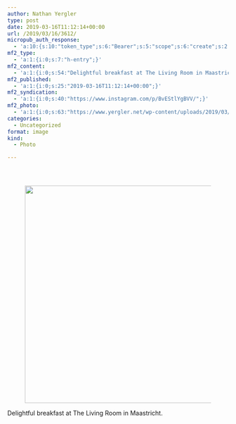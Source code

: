 ```yaml
---
author: Nathan Yergler
type: post
date: 2019-03-16T11:12:14+00:00
url: /2019/03/16/3612/
micropub_auth_response:
  - 'a:10:{s:10:"token_type";s:6:"Bearer";s:5:"scope";s:6:"create";s:2:"me";s:24:"https://www.yergler.net/";s:9:"issued_by";s:51:"https://www.yergler.net/wp-json/indieauth/1.0/token";s:9:"client_id";s:24:"https://ownyourgram.com/";s:11:"client_name";s:11:"OwnYourGram";s:11:"client_icon";s:35:"https://ownyourgram.com/favicon.ico";s:9:"issued_at";i:1548307572;s:4:"user";i:2;s:13:"last_accessed";i:1552735850;}'
mf2_type:
  - 'a:1:{i:0;s:7:"h-entry";}'
mf2_content:
  - 'a:1:{i:0;s:54:"Delightful breakfast at The Living Room in Maastricht.";}'
mf2_published:
  - 'a:1:{i:0;s:25:"2019-03-16T11:12:14+00:00";}'
mf2_syndication:
  - 'a:1:{i:0;s:40:"https://www.instagram.com/p/BvEStlYgBVV/";}'
mf2_photo:
  - 'a:1:{i:0;s:63:"https://www.yergler.net/wp-content/uploads/2019/03/igUrfsnh.jpg";}'
categories:
  - Uncategorized
format: image
kind:
  - Photo

---
```

<section class="response"> <header> </header> 

<div data-carousel-extra='{"blog_id":1,"permalink":"https:\/\/www.yergler.net\/2019\/03\/16\/3612\/"}' id='gallery-37' class='gallery galleryid-3612 gallery-columns-1 gallery-size-large'>
  <figure class='gallery-item'> 
  
  <div class='gallery-icon landscape'>
    <a href='https://www.yergler.net/wp-content/uploads/2019/03/igUrfsnh.jpg'><img width="660" height="494" src="https://www.yergler.net/wp-content/uploads/2019/03/igUrfsnh-1024x767.jpg" class="attachment-large size-large u-photo" alt="" loading="lazy" srcset="https://www.yergler.net/wp-content/uploads/2019/03/igUrfsnh-1024x767.jpg 1024w, https://www.yergler.net/wp-content/uploads/2019/03/igUrfsnh-300x225.jpg 300w, https://www.yergler.net/wp-content/uploads/2019/03/igUrfsnh-768x575.jpg 768w, https://www.yergler.net/wp-content/uploads/2019/03/igUrfsnh-800x600.jpg 800w, https://www.yergler.net/wp-content/uploads/2019/03/igUrfsnh.jpg 1080w" sizes="(max-width: 660px) 100vw, 660px" data-attachment-id="3613" data-permalink="https://www.yergler.net/2019/03/16/3612/igurfsnh/" data-orig-file="https://www.yergler.net/wp-content/uploads/2019/03/igUrfsnh.jpg" data-orig-size="1080,809" data-comments-opened="0" data-image-meta="{&quot;aperture&quot;:&quot;0&quot;,&quot;credit&quot;:&quot;&quot;,&quot;camera&quot;:&quot;&quot;,&quot;caption&quot;:&quot;&quot;,&quot;created_timestamp&quot;:&quot;0&quot;,&quot;copyright&quot;:&quot;&quot;,&quot;focal_length&quot;:&quot;0&quot;,&quot;iso&quot;:&quot;0&quot;,&quot;shutter_speed&quot;:&quot;0&quot;,&quot;title&quot;:&quot;&quot;,&quot;orientation&quot;:&quot;0&quot;}" data-image-title="igUrfsnh" data-image-description="" data-image-caption="" data-medium-file="https://www.yergler.net/wp-content/uploads/2019/03/igUrfsnh-300x225.jpg" data-large-file="https://www.yergler.net/wp-content/uploads/2019/03/igUrfsnh-1024x767.jpg" /></a>
  </div></figure>
</div></section> 

Delightful breakfast at The Living Room in Maastricht.